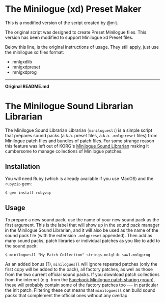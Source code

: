 # The Minilogue (xd) Preset Maker

This is a modified version of the script created by @mlj.

The original script was designed to create Preset Minilogue files. This version has been modified to support Minilogue xd Preset files.

Below this line, is the original instructions of usage. They still apply, just use the minilogue xd files format:

- mnlgxdlib
- mnlgxdpreset
- mnlgxdprog

---

**Original README.md**

# The Minilogue Sound Librarian Librarian

The Minilogue Sound Librarian Librarian (`miniloguesll`) is a simple script that prepares sound packs (a.k.a. preset files, a.k.a. `.mnlgpreset` files) from Minilogue patch files and bundles of patch files. For some strange reason this feature was left out of KORG's [Minilogue Sound Librarian](http://www.korg.com/uk/products/synthesizers/minilogue/librarian_contents.php) making it cumbersome to manage collections of Minilogue patches.

## Installation

You will need Ruby (which is already available if you use MacOS) and the `rubyzip` gem:

```
$ gem install rubyzip
```

## Usage

To prepare a new sound pack, use the name of your new sound pack as the first argument. This is the label that will show up in the sound pack manager in the Minilogue Sound Librarian, and it will also be used as the name of the sound pack file (with the extension `.mnlgpreset` appended). Then add as many sound packs, patch libraries or individual patches as you like to add to the sound pack:

```
$ miniloguesll "My Patch Collection" strings.mnlglib saw1.mnlgprog
```

As an added bonus (?), `miniloguesll` will ignore repeated patches (only the first copy will be added to the pack), all factory patches, as well as those from the two current official sound packs. If you download patch collections from the internet (e.g. from the [Facebook Minilogue patch sharing group](https://www.facebook.com/groups/1140022976008269/)), these will probably contain some of the factory patches too --- in particular the init patch. Filtering these out means that `miniloguesll` can build sound packs that complement the official ones without any overlap.
